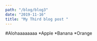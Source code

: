 ```yaml
---
path: "/blog/blog3"
date: "2019-11-16"
title: "My Third blog post "
---
```

#Alohaaaaaaaa
*Apple
*Banana
*Orange